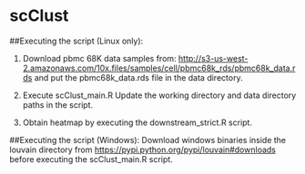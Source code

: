 # scClust

##Executing the script (Linux only):


1. Download pbmc 68K data samples from:
http://s3-us-west-2.amazonaws.com/10x.files/samples/cell/pbmc68k_rds/pbmc68k_data.rds
and put the pbmc68k_data.rds file in the data directory.

2. Execute scClust_main.R
Update the working directory and data directory paths in the script.

3. Obtain heatmap by executing the downstream_strict.R script.


##Executing the script (Windows):
Download windows binaries inside the louvain directory from https://pypi.python.org/pypi/louvain#downloads
before executing the scClust_main.R script.
